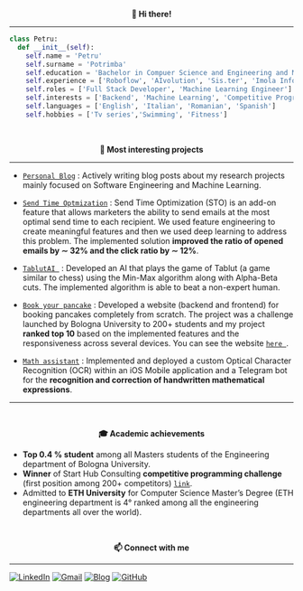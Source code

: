 <p align="center" style="font-weight:bold"> 👋 <b>Hi there!</b> <p>

---

```python
class Petru:
  def __init__(self):
    self.name = 'Petru'
    self.surname = 'Potrimba'
    self.education = 'Bachelor in Compuer Science and Engineering and Master Degree in Artificial Intelligence'
    self.experience = ['Roboflow', 'AIvolution', 'Sis.ter', 'Imola Informatica', 'Unibo']
    self.roles = ['Full Stack Developer', 'Machine Learning Engineer']
    self.interests = ['Backend', 'Machine Learning', 'Competitive Programming', 'Teaching', 'Communication']
    self.languages = ['English', 'Italian', 'Romanian', 'Spanish']
    self.hobbies = ['Tv series','Swimming', 'Fitness']
```

<br />
<p align="center" style="font-weight:bold"> 🔨 <b> Most interesting projects </b> <p>

---

* [`Personal Blog`](https://potrimba.altervista.org/index.php) : Actively writing blog posts about my research projects mainly focused on Software Engineering and Machine Learning.

* [`Send Time Optmization`](https://github.com/pptr3/send-time-optimization) : Send Time Optimization (STO) is an add-on feature that allows marketers the ability to send emails at the most optimal send time to each recipient. We used feature engineering to create meaningful features and then we used deep learning to address this problem. The implemented solution **improved the ratio of opened emails by ∼ 32% and the click ratio by ∼ 12%**.
  
* [`TablutAI `](https://github.com/pptr3/TablutAI) : Developed an AI that plays the game of Tablut (a game similar to chess) using the Min-Max algorithm along with Alpha-Beta cuts. The implemented algorithm is able to beat a non-expert human.
  
* [`Book your pancake`](https://github.com/pptr3/pancake-fp) : Developed a website (backend and frontend) for booking pancakes completely from scratch. The project was a challenge launched by Bologna University to 200+ students and my project **ranked top 10** based on the
implemented features and the responsiveness across several devices. You can see the website [`here `](https://pancakepf.altervista.org/Users/home.php).
  
* [`Math assistant`](https://github.com/pptr3/math-assistant) :  Implemented and deployed a custom Optical Character Recognition (OCR) within an iOS Mobile application and a Telegram bot for the **recognition and correction of handwritten mathematical expressions**.

---

  
<br />
<p align="center" style="font-weight:bold"> 🎓 <b> Academic achievements </b> <p>
  
 * **Top 0.4 % student** among all Masters students of the Engineering department of Bologna University.
 *  **Winner** of Start Hub Consulting **competitive programming challenge** (first position among 200+ competitors) [`link`](https://www.linkedin.com/feed/update/urn:li:activity:6922178181105864704/).
 * Admitted to **ETH University** for Computer Science Master’s Degree (ETH engineering department is 4° ranked among all the engineering departments all over the world).
  
<br />
<p align="center" style="font-weight:bold"> 📫 <b>Connect with me</b> <p>

---

[![LinkedIn](https://img.shields.io/badge/linkedin-%230077B5.svg?style=for-the-badge&logo=linkedin&logoColor=white)](https://www.linkedin.com/in/petru-potrimba-a065a0137/)
[![Gmail](https://img.shields.io/badge/Gmail-D14836?style=for-the-badge&logo=gmail&logoColor=white)](mailto:ppotrimba@gmail.com)
[![Blog](https://img.shields.io/badge/Blogger-FF5722?style=for-the-badge&logo=blogger&logoColor=white)](https://potrimba.altervista.org/)
[![GitHub](https://img.shields.io/badge/github-%23121011.svg?style=for-the-badge&logo=github&logoColor=white)](https://github.com/pptr3)
